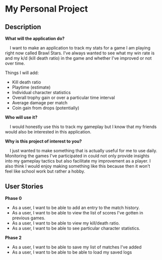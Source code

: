 # My Personal Project

## Description

**What will the application do?**

&nbsp;&nbsp;&nbsp;&nbsp;I want to make an application to track my
stats for a game I am playing right now called Brawl Stars. I've always
wanted to see what my win rate is and my k/d (kill death ratio) in the game
and whether I've improved or not over time.

Things I will add:
- Kill death ratio
- Playtime (estimate)
- Individual character statistics
- Overall trophy gain or over a particular time interval 
- Average damage per match
- Coin gain from drops (potentially)

**Who will use it?**

&nbsp;&nbsp;&nbsp;&nbsp;I would honestly use this to track my gameplay but
I know that my friends would also be interested in this application.

**Why is this project of interest to you?**

&nbsp;&nbsp;&nbsp;&nbsp;I just wanted to make something that is actually useful for me
to use daily. Monitoring the games I've participated in could not only provide insights 
into my gameplay tactics but also facilitate my improvement as a player.
I also think I would enjoy making something like this because then it won't 
feel like school work but rather a hobby.

## User Stories
**Phase 0**
- As a user, I want to be able to add an entry to the match history.
- As a user, I want to be able to view the list of scores I've gotten in previous games.
- As a user, I want to be able to view my kill/death ratio.
- As a user, I want to be able to see particular character statistics.

**Phase 2**
- As a user, I want to be able to save my list of matches I've added
- As a user, I want to be able to be able to load my saved logs

 